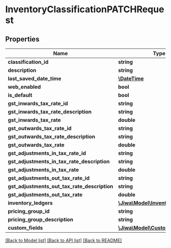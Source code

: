 # InventoryClassificationPATCHRequest

## Properties
Name | Type | Description | Notes
------------ | ------------- | ------------- | -------------
**classification_id** | **string** |  | [optional] 
**description** | **string** |  | [optional] 
**last_saved_date_time** | [**\DateTime**](\DateTime.md) |  | [optional] 
**web_enabled** | **bool** |  | [optional] 
**is_default** | **bool** |  | [optional] 
**gst_inwards_tax_rate_id** | **string** |  | [optional] 
**gst_inwards_tax_rate_description** | **string** |  | [optional] 
**gst_inwards_tax_rate** | **double** |  | [optional] 
**gst_outwards_tax_rate_id** | **string** |  | [optional] 
**gst_outwards_tax_rate_description** | **string** |  | [optional] 
**gst_outwards_tax_rate** | **double** |  | [optional] 
**gst_adjustments_in_tax_rate_id** | **string** |  | [optional] 
**gst_adjustments_in_tax_rate_description** | **string** |  | [optional] 
**gst_adjustments_in_tax_rate** | **double** |  | [optional] 
**gst_adjustments_out_tax_rate_id** | **string** |  | [optional] 
**gst_adjustments_out_tax_rate_description** | **string** |  | [optional] 
**gst_adjustments_out_tax_rate** | **double** |  | [optional] 
**inventory_ledgers** | [**\Jiwa\Model\InventoryLedger[]**](InventoryLedger.md) |  | [optional] 
**pricing_group_id** | **string** |  | [optional] 
**pricing_group_description** | **string** |  | [optional] 
**custom_fields** | [**\Jiwa\Model\CustomFieldValue[]**](CustomFieldValue.md) |  | [optional] 

[[Back to Model list]](../README.md#documentation-for-models) [[Back to API list]](../README.md#documentation-for-api-endpoints) [[Back to README]](../README.md)


